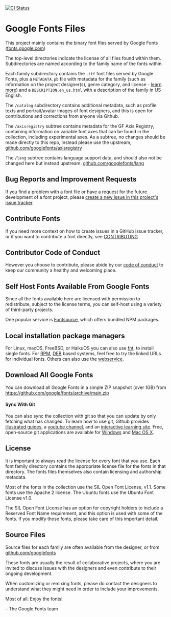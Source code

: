 [![CI Status](https://github.com/google/fonts/workflows/Continuous%20Test/badge.svg?branch=main)](https://github.com/google/fonts/actions/workflows/ci.yml?query=workflow%3ATest+branch%3Amain)

# Google Fonts Files

This project mainly contains the binary font files served by Google Fonts ([fonts.google.com](https://fonts.google.com))

The top-level directories indicate the license of all files found within them.
Subdirectories are named according to the family name of the fonts within.

Each family subdirectory contains the `.ttf` font files served by Google Fonts, plus a `METADATA.pb` file with metadata for the family (such as information on the project designer(s), genre category, and license - [learn more](https://github.com/googlefonts/gf-docs/tree/master/METADATA)) and a `DESCRIPTION.en_us.html` with a description of the family in US English.

The `/catalog` subdirectory contains additional metadata, such as profile texts and portrait/avatar images of font designers, and this is open for contributions and corrections from anyone via Github.

The `/axisregistry` subtree contains metadata for the GF Axis Registry, containing information on variable font axes that can be found in the collection, including experimental axes.
As a subtree, no changes should be made directly to this repo, instead please use the upstream, [github.com/googlefonts/axisregistry](http://github.com/googlefonts/axisregistry)

The `/lang` subtree contains language support data, and should also not be changed here but instead upstream.
[github.com/googlefonts/lang](https://github.com/googlefonts/lang)

## Bug Reports and Improvement Requests

If you find a problem with a font file or have a request for the future development of a font project, please [create a new issue in this project's issue tracker](https://github.com/google/fonts/issues).

## Contribute Fonts

If you need more context on how to create issues in a GitHub issue tracker, or if you want to contribute a font directly, see [CONTRIBUTING](https://github.com/google/fonts/blob/main/CONTRIBUTING.md)

## Contributor Code of Conduct

However you choose to contribute, please abide by our [code of conduct](CODE_OF_CONDUCT.md) to keep our community a healthy and welcoming place.

## Self Host Fonts Available From Google Fonts

Since all the fonts available here are licensed with permission to redistribute, subject to the license terms, you can self-host using a variety of third-party projects.

One popular service is [Fontsource](https://github.com/fontsource/fontsource), which offers bundled NPM packages.

## Local installation package managers

For Linux, macOS, FreeBSD, or HaikuOS you can also use [fnt](https://github.com/alexmyczko/fnt), to install single fonts. For [RPM](http://bootes.ethz.ch/fonts/rpm/), [DEB](http://bootes.ethz.ch/fonts/deb/) based systems, feel free to try the linked URLs for individual fonts. Others can also use the [webservice](http://bootes.ethz.ch/fonts/).

## Download All Google Fonts

You can download all Google Fonts in a simple ZIP snapshot (over 1GB) from <https://github.com/google/fonts/archive/main.zip>

#### Sync With Git

You can also sync the collection with git so that you can update by only fetching what has changed. To learn how to use git, Github provides [illustrated guides](https://guides.github.com), a [youtube channel](https://www.youtube.com/user/GitHubGuides), and an [interactive learning site](https://skills.github.com/).
Free, open-source git applications are available for [Windows](https://git-scm.com/download/gui/windows) and [Mac OS X](https://git-scm.com/download/gui/mac).

## License

It is important to always read the license for every font that you use.
Each font family directory contains the appropriate license file for the fonts in that directory.
The fonts files themselves also contain licensing and authorship metadata.

Most of the fonts in the collection use the SIL Open Font License, v1.1.
Some fonts use the Apache 2 license.
The Ubuntu fonts use the Ubuntu Font License v1.0.

The SIL Open Font License has an option for copyright holders to include a Reserved Font Name requirement, and this option is used with some of the fonts.
If you modify those fonts, please take care of this important detail.

## Source Files

Source files for each family are often available from the designer, or from [github.com/googlefonts](https://github.com/googlefonts)

These fonts are usually the result of collaborative projects, where you are invited to discuss issues with the designers and even contribute to their ongoing development.

When customizing or remixing fonts, please do contact the designers to understand what they might need in order to include your improvements.

Most of all: Enjoy the fonts!

– The Google Fonts team
